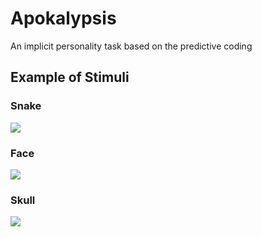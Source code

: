 # Apokalypsis
An implicit personality task based on the predictive coding


## Example of Stimuli

### Snake

![](demo_snake.png)

### Face

![](demo_face.png)

### Skull

![](demo_skull.png)